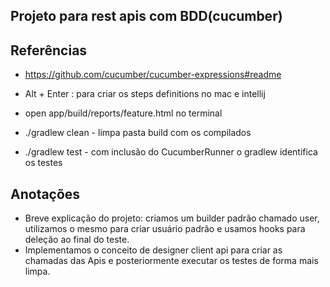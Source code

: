 ## Projeto para rest apis com BDD(cucumber)


## Referências
- https://github.com/cucumber/cucumber-expressions#readme


- Alt + Enter : para criar os steps definitions no mac e intellij
- open app/build/reports/feature.html   no terminal
- ./gradlew clean -  limpa pasta build com os compilados
- ./gradlew test - com inclusão do CucumberRunner o gradlew identifica os testes

## Anotações
 - Breve explicação do projeto: criamos um builder padrão chamado user, utilizamos o mesmo para criar usuário padrão e usamos hooks para deleção ao final do teste. 
 - Implementamos o conceito de designer client api para criar as chamadas das Apis e posteriormente executar os testes de forma mais limpa.
